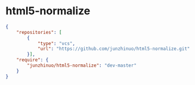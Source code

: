 html5-normalize
===============

``` json
{
    "repositories": [
        {
            "type": "vcs",
            "url": "https://github.com/junzhinuo/html5-normalize.git"
        }],
    "require": {
        "junzhinuo/html5-normalize": "dev-master"
    }
}
```
